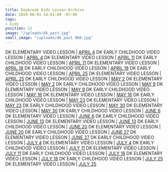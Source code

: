 ```yaml
---
title: Daybreak Kids Lesson Archive
date: 2020-06-01 14:01:00 -07:00
tags:
- kids
position: 11
image: "/uploads/dk_past.jpg"
small_image: "/uploads/dk_past_960.jpg"
---
```


DK ELEMENTARY VIDEO LESSON | [APRIL 4](https://daybreakchurch.org/events/2020/daybreak-kids-1st-5th-at-home/)
DK EARLY CHILDHOOD VIDEO LESSON | [APRIL 4](https://daybreakchurch.org/events/2020/daybreak-kids-ec-at-home/)
DK ELEMENTARY VIDEO LESSON | [APRIL 11](https://daybreakchurch.org/events/2020/dk-elementary-video-lesson-april-11/)
DK EARLY CHILDHOOD VIDEO LESSON | [APRIL 11](https://daybreakchurch.org/events/2020/dk-early-childhood-lesson-april-11/)
DK ELEMENTARY VIDEO LESSON | [APRIL 18](https://daybreakchurch.org/events/2020/dk-early-childhood-lesson-april-11/)
DK EARLY CHILDHOOD VIDEO LESSON | [APRIL 18](https://daybreakchurch.org/events/2020/dk-early-childhood-video-lesson-april-18/)
DK EARLY CHILDHOOD VIDEO LESSON | [APRIL 25](https://daybreakchurch.org/events/2020/dk-early-childhood-video-lesson-april-25/)
DK ELEMENTARY VIDEO LESSON | [APRIL 25](https://daybreakchurch.org/events/2020/dk-elementary-video-lesson-april-25/)
DK EARLY CHILDHOOD VIDEO LESSON | [MAY 2](https://daybreakchurch.org/events/2020/dk-early-childhood-video-lesson-may-2/)
DK ELEMENTARY VIDEO LESSON | [MAY 2](https://daybreakchurch.org/events/2020/dk-elementary-video-lesson-may-2)
DK EARLY CHILDHOOD VIDEO LESSON | [MAY 9](https://daybreakchurch.org/events/2020/dk-early-childhood-video-lesson-may-9/)
DK ELEMENTARY VIDEO LESSON | [MAY 9](https://daybreakchurch.org/events/2020/dk-elementary-video-lesson-may-9/)
DK EARLY CHILDHOOD VIDEO LESSON | [MAY 16](https://daybreakchurch.org/events/2020/dk-early-childhood-video-lesson-may-16/)
DK ELEMENTARY VIDEO LESSON | [MAY 16](https://daybreakchurch.org/events/2020/dk-elementary-video-lesson-may-16/)
DK EARLY CHILDHOOD VIDEO LESSON | [MAY 23](https://daybreakchurch.org/events/2020/dk-early-childhood-video-lesson-may-23)
DK ELEMENTARY VIDEO LESSON | [MAY 23](https://daybreakchurch.org/events/2020/dk-elementary-video-lesson-may-23/)
DK EARLY CHILDHOOD VIDEO LESSON | [MAY 30](https://daybreakchurch.org/events/2020/dk-early-childhood-video-lesson-may-30/)
DK ELEMENTARY VIDEO LESSON | [MAY 30](https://daybreakchurch.org/events/2020/dk-elementary-video-lesson-may-30/)
DK EARLY CHILDHOOD VIDEO LESSON | [JUNE 6](https://daybreakchurch.org/events/2020/dk-early-childhood-video-lesson-june-6/)
DK ELEMENTARY VIDEO LESSON | [JUNE 6](https://daybreakchurch.org/events/2020/dk-elementary-video-lesson-june-6/)
DK EARLY CHILDHOOD VIDEO LESSON | [JUNE 13](https://daybreakchurch.org/events/2020/dk-early-childhood-video-lesson-june-13/)
DK ELEMENTARY VIDEO LESSON | [JUNE 13](https://daybreakchurch.org/events/2020/dk-elementary-video-lesson-june-13/)
DK EARLY CHILDHOOD VIDEO LESSON | [JUNE 20](https://daybreakchurch.org/events/2020/dk-early-childhood-video-lesson-june-20/)
DK ELEMENTARY VIDEO LESSON | [JUNE 20](https://daybreakchurch.org/events/2020/dk-elementary-video-lesson-june-20/)
DK EARLY CHILDHOOD VIDEO LESSON | [JUNE 27](https://daybreakchurch.org/events/2020/dk-early-childhood-video-lesson-june-27/)
DK ELEMENTARY VIDEO LESSON | [JUNE 27](https://daybreakchurch.org/events/2020/dk-elementary-video-lesson-june-27/)
DK EARLY CHILDHOOD VIDEO LESSON | [JULY 4](https://daybreakchurch.org/events/2020/dk-early-childhood-july-4/)
DK ELEMENTARY VIDEO LESSON | [JULY 4](https://daybreakchurch.org/events/2020/dk-elementary-video-lesson-july-4/)
DK EARLY CHILDHOOD VIDEO LESSON | [JULY 11](https://daybreakchurch.org/events/2020/dk-early-childhood-video-lesson-july-11/)
DK ELEMENTARY VIDEO LESSON | [JULY 11](https://daybreakchurch.org/events/2020/dk-elementary-video-lesson-july-11/)
DK EARLY CHILDHOOD VIDEO LESSON | [JULY 18](https://daybreakchurch.org/events/2020/dk-early-childhood-video-lesson-july-18/)
DK ELEMENTARY VIDEO LESSON | [JULY 18](https://daybreakchurch.org/events/2020/dk-elementary-video-lesson-july-18/)
DK EARLY CHILDHOOD VIDEO LESSON | [JULY 25](https://daybreakchurch.org/events/2020/dk-early-childhood-video-lesson-july-25/)
DK ELEMENTARY VIDEO LESSON | [JULY 25](https://daybreakchurch.org/events/2020/dk-elementary-video-lesson-july-25/)